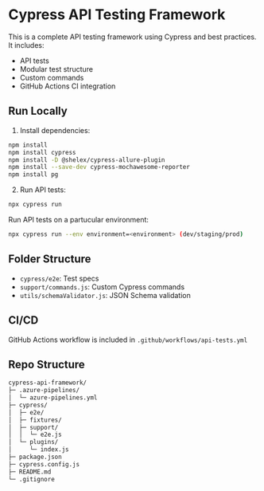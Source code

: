 # Cypress API Testing Framework

This is a complete API testing framework using Cypress and best practices. It includes:
- API tests
- Modular test structure
- Custom commands
- GitHub Actions CI integration

## Run Locally

1. Install dependencies:
```bash
npm install
npm install cypress
npm install -D @shelex/cypress-allure-plugin
npm install --save-dev cypress-mochawesome-reporter
npm install pg
```

2. Run API tests:
```bash
npx cypress run
```
Run API tests on a partucular environment:
```bash
npx cypress run --env environment=<environment> (dev/staging/prod)
```

## Folder Structure

- `cypress/e2e`: Test specs
- `support/commands.js`: Custom Cypress commands
- `utils/schemaValidator.js`: JSON Schema validation

## CI/CD

GitHub Actions workflow is included in `.github/workflows/api-tests.yml`

## Repo Structure
```bash
cypress-api-framework/
├─ .azure-pipelines/
│  └─ azure-pipelines.yml
├─ cypress/
│  ├─ e2e/
│  ├─ fixtures/
│  ├─ support/
│  │  └─ e2e.js
│  └─ plugins/
│     └─ index.js
├─ package.json
├─ cypress.config.js
├─ README.md
└─ .gitignore
```
